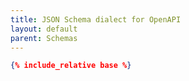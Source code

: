 ```yaml
---
title: JSON Schema dialect for OpenAPI
layout: default
parent: Schemas
---
```


```json
{% include_relative base %}
```